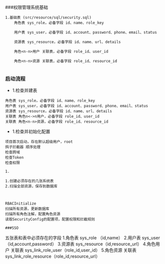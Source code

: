 ###权限管理系统基础
~~~
1.基础表 (src/resource/sql/security.sql)
    角色表 sys_role，必备字段 id、name、role_key
                          
    用户表 sys_user，必备字段 id、account、password、phone、email、status

    资源表 sys_resource，必备字段 id、name、url、details

    角色<n-n>用户 关联表，必备字段 role_id、user_id

    角色<n-n>资源 关联表，必备字段 role_id、resource_id


~~~


### 启动流程

* 1.检查并建表
~~~
角色表 sys_role，必备字段 id、name、role_key
用户表 sys_user，必备字段 id、account、password、phone、email、status
资源表 sys_resource，必备字段 id、name、url、details
关联表 角色n<->n用户，必备字段 role_id、user_id
关联表 角色<n-n>资源，必备字段 role_id、resource_id

~~~
* 1.检查并初始化配置
~~~
项目首次启动，存在默认超级用户，root   
鸽子拦截器 顺序处理
检查跨域
检查Token
检查权限
~~~
    1. 
    
    1.创建必须存在的几张系统表
    2.扫描全部资源，保存到数据库
    


    RBACInitialize
    扫描所有资源，更新数据库
    扫描所有角色注解，配置角色资源            
    读取SecurityConfig的配置项，配置权限和拦截规则
    


~~~
###SSO
~~~
五张表和表中必须存在的字段
1.角色表 sys_role （id,name）
2.用户表 sys_user（id,account,password）
3.资源表 sys_resource（id,resource_url）
4.角色<n-n>用户 关联表 sys_link_role_user（role_id,user_id）
5.角色<n-n>资源 关联表 sys_link_role_resource（role_id,resource_url）
~~~